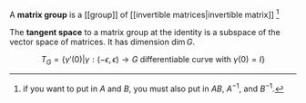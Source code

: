 A **matrix group** is a [[group]] of [[invertible matrices|invertible matrix]] [^intuition]

[^intuition]: if you want to put in $A$ and $B$, you must also put in $AB$, $A^{-1}$, and $B^{-1}$.

The **tangent space** to a matrix group at the identity is a subspace of the vector space of matrices. It has dimension $\dim G$.

$$
T_G = \left\{ \gamma'(0) | \gamma : (-\epsilon, \epsilon) \to G \text{ differentiable curve with } \gamma(0) = I\right\}
$$